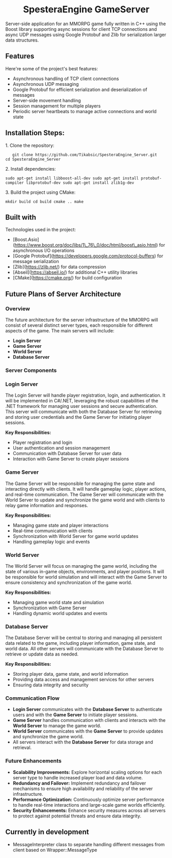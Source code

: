<h1 align="center" id="title">SpesteraEngine GameServer</h1>

<p id="description">Server-side application for an MMORPG game fully written in C++ using the Boost library supporting async sessions for client TCP connections and async UDP messages using Google Protobuf and Zlib for serialization larger data structures.</p>

  
  
<h2>Features</h2>

Here're some of the project's best features:

*   Asynchronous handling of TCP client connections
*   Asynchronous UDP messaging
*   Google Protobuf for efficient serialization and deserialization of messages
*   Server-side movement handling
*   Session management for multiple players
*   Periodic server heartbeats to manage active connections and world state

<h2>Installation Steps:</h2>

<p>1. Clone the repository:</p>

```
   git clone https://github.com/Tikabsic/SpesteraEngine_Server.git    cd SpesteraEngine_Server
```

<p>2. Install dependencies:</p>

```
sudo apt-get install libboost-all-dev sudo apt-get install protobuf-compiler libprotobuf-dev sudo apt-get install zlib1g-dev
```

<p>3. Build the project using CMake:</p>

```
mkdir build cd build cmake .. make
```

  
  
<h2>Built with</h2>

Technologies used in the project:

*   \[Boost.Asio\](https://www.boost.org/doc/libs/1\_76\_0/doc/html/boost\_asio.html) for asynchronous I/O operations
*   \[Google Protobuf\](https://developers.google.com/protocol-buffers) for message serialization
*   \[Zlib\](https://zlib.net/) for data compression
*   \[Abseil\](https://abseil.io/) for additional C++ utility libraries
*   \[CMake\](https://cmake.org/) for build configuration

<h2>Future Plans of Server Architecture</h2>

### Overview

The future architecture for the server infrastructure of the MMORPG will consist of several distinct server types, each responsible for different aspects of the game. The main servers will include:

- **Login Server**
- **Game Server**
- **World Server**
- **Database Server**

### Server Components

<h3>Login Server</h3>

The Login Server will handle player registration, login, and authentication. It will be implemented in C#/.NET, leveraging the robust capabilities of the .NET framework for managing user sessions and secure authentication. This server will communicate with both the Database Server for retrieving and storing user credentials and the Game Server for initiating player sessions.

**Key Responsibilities:**
- Player registration and login
- User authentication and session management
- Communication with Database Server for user data
- Interaction with Game Server to create player sessions

<h3>Game Server</h3>

The Game Server will be responsible for managing the game state and interacting directly with clients. It will handle gameplay logic, player actions, and real-time communication. The Game Server will communicate with the World Server to update and synchronize the game world and with clients to relay game information and responses.

**Key Responsibilities:**
- Managing game state and player interactions
- Real-time communication with clients
- Synchronization with World Server for game world updates
- Handling gameplay logic and events

<h3> World Server</h3>

The World Server will focus on managing the game world, including the state of various in-game objects, environments, and player positions. It will be responsible for world simulation and will interact with the Game Server to ensure consistency and synchronization of the game world.

**Key Responsibilities:**
- Managing game world state and simulation
- Synchronization with Game Server
- Handling dynamic world updates and events

<h3>Database Server</h3>

The Database Server will be central to storing and managing all persistent data related to the game, including player information, game state, and world data. All other servers will communicate with the Database Server to retrieve or update data as needed.

**Key Responsibilities:**
- Storing player data, game state, and world information
- Providing data access and management services for other servers
- Ensuring data integrity and security

### Communication Flow

- **Login Server** communicates with the **Database Server** to authenticate users and with the **Game Server** to initiate player sessions.
- **Game Server** handles communication with clients and interacts with the **World Server** to manage the game world.
- **World Server** communicates with the **Game Server** to provide updates and synchronize the game world.
- All servers interact with the **Database Server** for data storage and retrieval.

### Future Enhancements

- **Scalability Improvements:** Explore horizontal scaling options for each server type to handle increased player load and data volume.
- **Redundancy and Failover:** Implement redundancy and failover mechanisms to ensure high availability and reliability of the server infrastructure.
- **Performance Optimization:** Continuously optimize server performance to handle real-time interactions and large-scale game worlds efficiently.
- **Security Enhancements:** Enhance security measures across all servers to protect against potential threats and ensure data integrity.



<h2>Currently in development</h2>

* MessageInterpreter class to separate handling different messages from client based on Wrapper::MessageType
